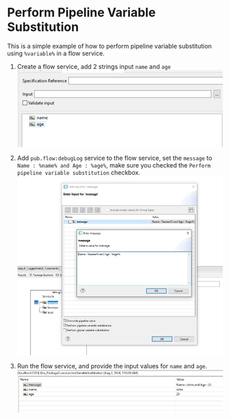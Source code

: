 # Perform Pipeline Variable Substitution

This is a simple example of how to perform pipeline variable substitution using `%variable%` in a flow service.

1. Create a flow service, add 2 strings input `name` and `age` \
![](images/1.jpg)

2. Add `pub.flow:debugLog` service to the flow service, set the `message` to `Name : %name% and Age : %age%`, make sure you checked the `Perform pipeline variable substitution` checkbox. \
![](images/2.jpg)

3. Run the flow service, and provide the input values for `name` and `age`. \
![](images/3.jpg)